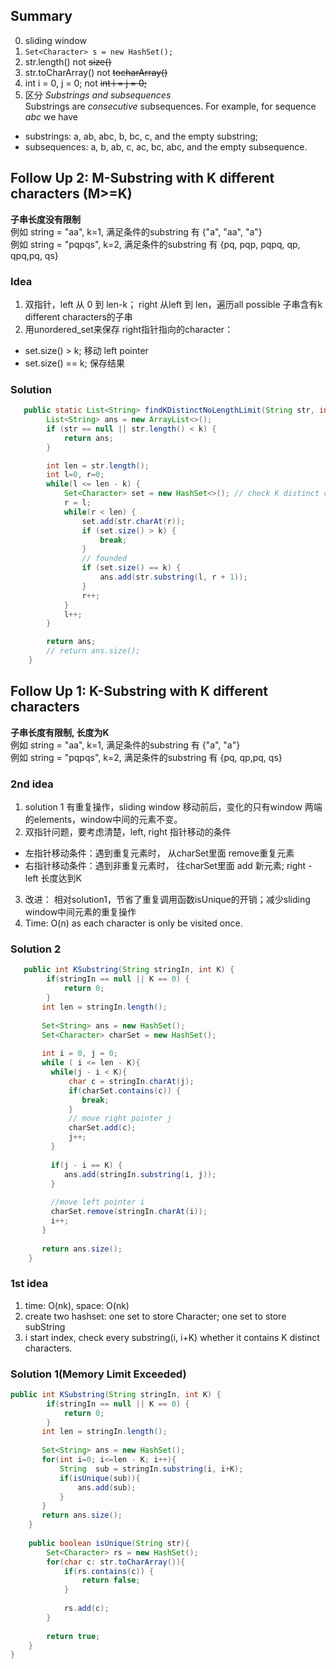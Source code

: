 ## Summary
0. sliding window
1. ```Set<Character> s = new HashSet();```
2. str.length() not ~~size()~~ 
3. str.toCharArray() not ~~tocharArray()~~
4. int i = 0, j = 0; not ~~int i = j = 0;~~
5. 区分 *Substrings and subsequences*  
Substrings are *consecutive* subsequences. For example, for sequence *abc* we have  
 * substrings: a, ab, abc, b, bc, c, and the empty substring;  
 * subsequences: a, b, ab, c, ac, bc, abc, and the empty subsequence.  

## Follow Up 2: M-Substring with K different characters (M>=K)
**子串长度没有限制**  
例如 string = "aa", k=1, 满足条件的substring 有 {"a", "aa", "a"}   
例如 string = "pqpqs", k=2, 满足条件的substring 有 {pq, pqp, pqpq, qp, qpq,pq, qs}   

### Idea
1. 双指针，left 从 0 到 len-k； right 从left 到 len，遍历all possible 子串含有k different characters的子串
2. 用unordered_set来保存 right指针指向的character：  
* set.size() > k; 移动 left pointer
* set.size() == k; 保存结果
### Solution 
```java
   public static List<String> findKDistinctNoLengthLimit(String str, int k) {
		List<String> ans = new ArrayList<>();
		if (str == null || str.length() < k) {
			return ans;
		}

		int len = str.length();
		int l=0, r=0;
		while(l <= len - k) {
			Set<Character> set = new HashSet<>(); // check K distinct character
			r = l;
			while(r < len) {
				set.add(str.charAt(r));
				if (set.size() > k) {
					break;
				}
				// founded
				if (set.size() == k) {
					ans.add(str.substring(l, r + 1));
				}
				r++;
			}
			l++;
		}

		return ans;
		// return ans.size(); 
	}
```

## Follow Up 1: K-Substring with K different characters
**子串长度有限制, 长度为K**  
例如 string = "aa", k=1, 满足条件的substring 有 {"a", "a"}   
例如 string = "pqpqs", k=2, 满足条件的substring 有 {pq, qp,pq, qs} 

### 2nd idea 
1. solution 1 有重复操作，sliding window 移动前后，变化的只有window 两端的elements，window中间的元素不变。
2. 双指针问题，要考虑清楚，left, right 指针移动的条件  
* 左指针移动条件：遇到重复元素时，   从charSet里面 remove重复元素  
* 右指针移动条件：遇到非重复元素时， 往charSet里面  add 新元素; right - left 长度达到K
3. 改进： 相对solution1，节省了重复调用函数isUnique的开销；减少sliding window中间元素的重复操作
4. Time: O(n) as each character is only be visited once. 

### Solution 2
```java
   public int KSubstring(String stringIn, int K) {
        if(stringIn == null || K == 0) {
            return 0;
        }
       int len = stringIn.length();
       
       Set<String> ans = new HashSet();
       Set<Character> charSet = new HashSet();
       
       int i = 0, j = 0;
       while ( i <= len - K){
         while(j - i < K){
             char c = stringIn.charAt(j);
             if(charSet.contains(c)) {
                break;
             }
             // move right pointer j
             charSet.add(c);
             j++;
         }
         
         if(j - i == K) {
            ans.add(stringIn.substring(i, j));
         }
         
         //move left pointer i
         charSet.remove(stringIn.charAt(i));
         i++;
       }
       
       return ans.size();
    }
```
### 1st idea 
1. time: O(nk), space: O(nk)
2. create two hashset: one set to store Character; one set to store subString
3. i start index, check every substring(i, i+K) whether it contains K distinct characters.

### Solution 1(Memory Limit Exceeded)
```java
public int KSubstring(String stringIn, int K) {
        if(stringIn == null || K == 0) {
            return 0;
        }
       int len = stringIn.length();
       
       Set<String> ans = new HashSet();
       for(int i=0; i<=len - K; i++){
           String  sub = stringIn.substring(i, i+K); 
           if(isUnique(sub)){
               ans.add(sub);
           }
       }
       return ans.size();
    }
    
    public boolean isUnique(String str){
        Set<Character> rs = new HashSet();
        for(char c: str.toCharArray()){
            if(rs.contains(c)) {
                return false;
            }
            
            rs.add(c);
        }
        
        return true;
    } 
}
```
